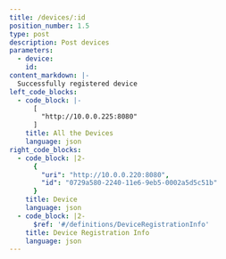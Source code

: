 ```yaml
---
title: /devices/:id
position_number: 1.5
type: post
description: Post devices
parameters:
  - device:
    id:
content_markdown: |-
  Successfully registered device
left_code_blocks:
  - code_block: |-
      [
        "http://10.0.0.225:8080"
      ]      
    title: All the Devices
    language: json
right_code_blocks:
  - code_block: |2-
      {
        "uri": "http://10.0.0.220:8080",
        "id": "0729a580-2240-11e6-9eb5-0002a5d5c51b"
      }      
    title: Device
    language: json
  - code_block: |2-
      $ref: '#/definitions/DeviceRegistrationInfo'
    title: Device Registration Info
    language: json
---
```

